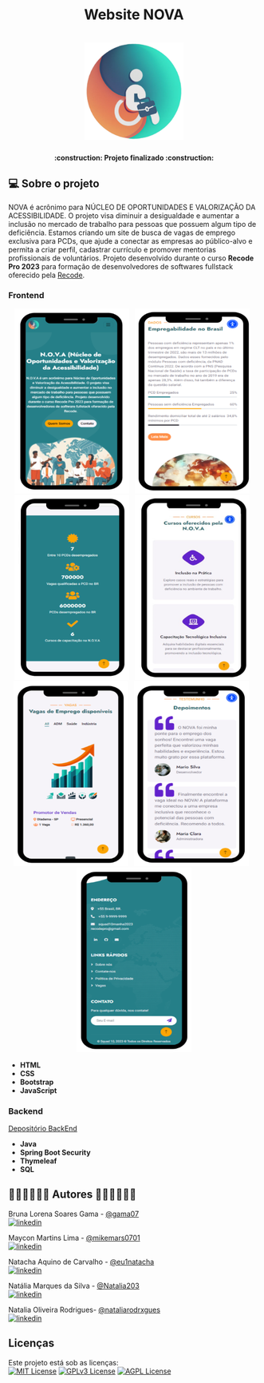 <h1 align="center"> Website NOVA </h1> 

<h1 align="center">
      <img alt="logoNova" title="LOGONOVA" src="https://github.com/N-O-V-A-RecodePro2023/siteNOVA/blob/main/IMG/LogoNOVA.png" width="200vw"/>
</h1>

<h4 align="center"> :construction: Projeto finalizado :construction: </h4>

## 💻 Sobre o projeto

NOVA é acrônimo para NÚCLEO DE OPORTUNIDADES E VALORIZAÇÃO DA ACESSIBILIDADE. O projeto visa diminuir a desigualdade e aumentar a inclusão no mercado de trabalho para pessoas que possuem algum tipo de deficiência. 
Estamos criando um site de busca de vagas de emprego exclusiva para PCDs, que ajude a conectar as empresas ao público-alvo e permita a criar perfil, cadastrar currículo e promover mentorias profissionais de voluntários. 
Projeto desenvolvido durante o curso **Recode Pro 2023** para formação de desenvolvedores de softwares fullstack oferecido pela [Recode](https://recodepro.org.br).


### **Frontend**

<div align="center">
  <img src="https://github.com/N-O-V-A-RecodePro2023/site-NOVA/blob/main/img/1.png" alt="Descrição da Imagem 1" width="230" height="370">&nbsp;&nbsp;
      <img src="https://github.com/N-O-V-A-RecodePro2023/site-NOVA/blob/main/img/6.png" alt="Descrição da Imagem 5" width="230" height="370"> &nbsp;
  <img src="https://github.com/N-O-V-A-RecodePro2023/site-NOVA/blob/main/img/2.png" alt="Descrição da Imagem 2" width="230" height="370">&nbsp;&nbsp;
       <img src="https://github.com/N-O-V-A-RecodePro2023/site-NOVA/blob/main/img/5.png" alt="Descrição da Imagem 2" width="230" height="370">&nbsp;&nbsp; 
  <img src="https://github.com/N-O-V-A-RecodePro2023/site-NOVA/blob/main/img/3.png" alt="Descrição da Imagem 3" width="230" height="370">&nbsp;&nbsp;  
 <img src="https://github.com/N-O-V-A-RecodePro2023/site-NOVA/blob/main/img/7.png" alt="Descrição da Imagem 6" width="230" height="370"> &nbsp;&nbsp;
  <img src="https://github.com/N-O-V-A-RecodePro2023/site-NOVA/blob/main/img/4.png" alt="Descrição da Imagem 4" width="230" height="370"> 

</div>

-   **HTML**
-   **CSS**
-   **Bootstrap**
-   **JavaScript**

### **Backend** 
[Depositório BackEnd](https://github.com/N-O-V-A-RecodePro2023/JavaSpringSecurity)

-   **Java**
-   **Spring Boot Security**
-   **Thymeleaf**
-   **SQL**


## 👩🏽‍💻👩🏽‍💻 Autores 👨🏽‍💻👩🏽‍💻

Bruna Lorena Soares Gama - [@gama07](https://www.github.com/gama07)
<br>
[![linkedin](https://img.shields.io/badge/linkedin-0A66C2?style=for-the-badge&logo=linkedin&logoColor=white)](https://www.linkedin.com/in/bruna-lorena-46819528a/)

Maycon Martins Lima - [@mikemars0701](https://www.github.com/mikemars0701)
<br>
[![linkedin](https://img.shields.io/badge/linkedin-0A66C2?style=for-the-badge&logo=linkedin&logoColor=white)](https://www.linkedin.com/in/maycon-martins-b1654023a/)

Natacha Aquino de Carvalho - [@eu1natacha](https://www.github.com/eu1natacha)
<br>
[![linkedin](https://img.shields.io/badge/linkedin-0A66C2?style=for-the-badge&logo=linkedin&logoColor=white)](https://www.linkedin.com/in/natacha-carvalho)

Natália Marques da Silva - [@Natalia203](https://www.github.com/Natalia203)
<br>
[![linkedin](https://img.shields.io/badge/linkedin-0A66C2?style=for-the-badge&logo=linkedin&logoColor=white)](https://www.linkedin.com/in/natália-marques-2a1763186/)

Natalia Oliveira Rodrigues- [@nataliarodrxgues](https://www.github.com/nataliarodrxgues)
<br>
[![linkedin](https://img.shields.io/badge/linkedin-0A66C2?style=for-the-badge&logo=linkedin&logoColor=white)](https://www.linkedin.com/in/nataliarodrxgues)

## Licenças

Este projeto está sob as licenças:
<br>
[![MIT License](https://img.shields.io/badge/License-MIT-green.svg)](https://choosealicense.com/licenses/mit/)
[![GPLv3 License](https://img.shields.io/badge/License-GPL%20v3-yellow.svg)](https://opensource.org/licenses/)
[![AGPL License](https://img.shields.io/badge/license-AGPL-blue.svg)](http://www.gnu.org/licenses/agpl-3.0)
